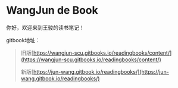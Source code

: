 # WangJun de Book

你好，欢迎来到王骏的读书笔记！

gitbook地址：

> 旧版[https://wangjun-scu.gitbooks.io/readingbooks/content/](https://wangjun-scu.gitbooks.io/readingbooks/content/)
>
> 新版[https://jun-wang.gitbook.io/readingbooks/](https://jun-wang.gitbook.io/readingbooks/)



